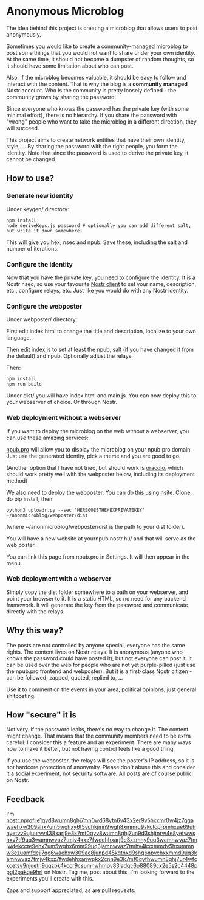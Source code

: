 # Anonymous Microblog

The idea behind this project is creating a microblog that allows users to post anonymously.

Sometimes you would like to create a community-managed microblog to post some things that you would not want to share under your own identity. At the same time, it should not become a dumpster of random thoughts, so it should have some limitation about who can post.

Also, if the microblog becomes valuable, it should be easy to follow and interact with the content.
That is why the blog is a **community managed** Nostr account. Who is the community is pretty loosely defined - the community grows by sharing the password.

Since everyone who knows the password has the private key (with some minimal effort), there is no
hierarchy. If you share the password with "wrong" people who want to take the microblog in a 
different direction, they will succeed.

This project aims to create network entities that have their own identity, style, ... By sharing
the password with the right people, you form the identity. Note that since the password is used
to derive the private key, it cannot be changed.

## How to use?

### Generate new identity

Under keygen/ directory:

```
npm install
node deriveKeys.js password # optionally you can add different salt, but write it down somewhere!
```

This will give you hex, nsec and npub. Save these, including the salt and number of iterations.

### Configure the identity

Now that you have the private key, you need to configure the identity. It is a Nostr nsec, so
use your favourite [Nostr client](https://github.com/aljazceru/awesome-nostr) to set your name,
description, etc., configure relays, etc. Just like you would do with any Nostr identity.

### Configure the webposter

Under webposter/ directory:

First edit index.html to change the title and description, localize to your own language.

Then edit index.js to set at least the npub, salt (if you have changed it from the default) and npub.
Optionally adjust the relays.

Then:
```
npm install
npm run build
```

Under dist/ you will have index.html and main.js. You can now deploy this to your webserver of choice. Or through Nostr.

### Web deployment without a webserver

If you want to deploy the microblog on the web without a webserver, you can use these amazing
services:

[npub.pro](https://npub.pro/) will allow you to display the microblog on your npub.pro domain.
Just use the generated identity, pick a theme and you are good to go.

(Another option that I have not tried, but should work is [oracolo](https://github.com/dtonon/oracolo?tab=readme-ov-file), which should work pretty well with the webposter below, including its deployment method)

We also need to deploy the webposter. You can do this using [nsite](https://github.com/lez/nsite).
Clone, do pip install, then:

```
python3 uploadr.py --sec 'HEREGOESTHEHEXPRIVATEKEY' ~/anonmicroblog/webposter/dist
```

(where ~/anonmicroblog/webposter/dist is the path to your dist folder).

You will have a new website at yournpub.nostr.hu/ and that will serve as the web poster.

You can link this page from npub.pro in Settings. It will then appear in the menu.

### Web deployment with a webserver

Simply copy the dist folder somewhere to a path on your webserver, and point your browser to
it. It is a static HTML, so no need for any backend framework. It will generate the key from the
password and communicate directly with the relays.

## Why this way?

The posts are not controlled by anyone special, everyone has the same rights. The content lives
on Nostr relays. It is anonymous (anyone who knows the password could have posted it), but not
everyone can post it. It can be used over the web for people who are not yet purple-pilled (just
use the npub.pro frontend and webposter). But it is a first-class Nostr citizen - can be followed,
zapped, quoted, replied to, ...

Use it to comment on the events in your area, political opinions, just general shitposting.

## How "secure" it is

Not very. If the password leaks, there's no way to change it. The content might change. That means
that the community members need to be extra careful. I consider this a feature and an experiment.
There are many ways how to make it better, but not having control feels like a good thing.

If you use the webposter, the relays will see the poster's IP address, so it is not hardcore 
protection of anonymity. Please don't abuse this and consider it a social experiment, not security
software. All posts are of course public on Nostr.

## Feedback

I'm [nostr:nprofile1qyd8wumn8ghj7mn0wd68ytn6v43x2er9v5hxxmr0w4jz7qgawaehxw309ahx7um5wghxy6t5vdhkjmn9wgh8xmmrd9skctcprpmhxue69uhhyetvv9ujuurvv438xarj9e3k7mf0qyv8wumn8ghj7un9d3shjtnrw4e8yetwwshxv7tf9uq3wamnwvaz7tmjv4kxz7fwdehhxarj9e3xzmny9uq3wamnwvaz7tmjwdekccte9ehx7um5wghx6mm99uq3jamnwvaz7tmhv4kxxmmdv5hxummnw3ezuamfdejj7qg6waehxw309ac8junpd45kgtnxd9shg6npvchxxmmd9uq3kamnwvaz7tmjv4kxz7fwdehhxarjwpkx2cnn9e3k7mf0qyfhwumn8ghj7ur4wfcxcetsv9njuetn9uqzpk4kccr9csumnwhmpv83ladqc6p88089cx2e5s2c4448ppgl2pakqe9hrl](https://njump.me/nprofile1qyd8wumn8ghj7mn0wd68ytn6v43x2er9v5hxxmr0w4jz7qgawaehxw309ahx7um5wghxy6t5vdhkjmn9wgh8xmmrd9skctcprpmhxue69uhhyetvv9ujuurvv438xarj9e3k7mf0qyv8wumn8ghj7un9d3shjtnrw4e8yetwwshxv7tf9uq3wamnwvaz7tmjv4kxz7fwdehhxarj9e3xzmny9uq3wamnwvaz7tmjwdekccte9ehx7um5wghx6mm99uq3jamnwvaz7tmhv4kxxmmdv5hxummnw3ezuamfdejj7qg6waehxw309ac8junpd45kgtnxd9shg6npvchxxmmd9uq3kamnwvaz7tmjv4kxz7fwdehhxarjwpkx2cnn9e3k7mf0qyfhwumn8ghj7ur4wfcxcetsv9njuetn9uqzpk4kccr9csumnwhmpv83ladqc6p88089cx2e5s2c4448ppgl2pakqe9hrl) on Nostr. Tag me, post about this, I'm looking forward to the experiments you'll create with this.

Zaps and support appreciated, as are pull requests.
